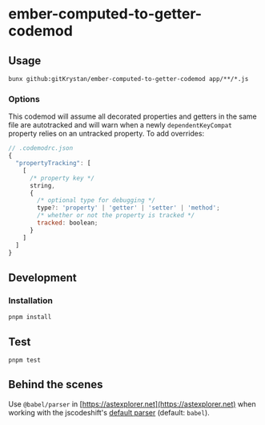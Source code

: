 # ember-computed-to-getter-codemod

## Usage

```shell
bunx github:gitKrystan/ember-computed-to-getter-codemod app/**/*.js
```

### Options

This codemod will assume all decorated properties and getters in the same file are autotracked and will warn when a newly `dependentKeyCompat` property relies on an untracked property. To add overrides:

```js
// .codemodrc.json
{
  "propertyTracking": [
    [
      /* property key */
      string,
      {
        /* optional type for debugging */
        type?: 'property' | 'getter' | 'setter' | 'method';
        /* whether or not the property is tracked */
        tracked: boolean;
      }
    ]
  ]
}
```

## Development

### Installation

```shell
pnpm install
```

## Test

```shell
pnpm test
```

## Behind the scenes

Use `@babel/parser` in [https://astexplorer.net](https://astexplorer.net) when working with the jscodeshift's [default parser](https://github.com/facebook/jscodeshift#usage-cli) (default: `babel`).
